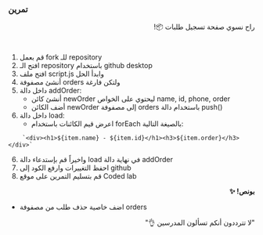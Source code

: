 <p dir="rtl">
<h3>تمرين </h3></p>


<p dir="rtl">
راح نسوي صفحة تسجيل طلبات 📦!</p>
<h1></h1>
<p dir="rtl">

1. قم بعمل fork للـ repository
2. افتح الـ repository باستخدام github desktop
3. افتح ملف script.js وابدأ الحل
3. أنشئ مصفوفة orders ولتكن فارغة
4. داخل دالة addOrder:
    - أنشئ كائن newOrder ليحتوي على الخواص  name, id, phone, order
    - أضف الكائن newOrder إلى مصفوفة orders باستخدام دالة push()
5. داخل دالة load:
    - اعرض قيم الكائنات باستخدام forEach بالصيغة التالية:<br>
```
    `<div><h1>${item.name} - ${item.id}</h1><h3>${item.order}</h3></div>`
```
6. واخيراً قم بإستدعاء دالة load في نهاية دالة addOrder
7. احفظ التغييرات وارفع الكود إلى github
8. قم بتسليم التمرين على موقع Coded lab

<p dir="rtl">
<strong>بونص! ✨</strong></p>

- اضف خاصية حذف طلب من مصفوفة orders

<p dir="rtl">
"لا تترددون أنكم تسألون المدرسين 👌"
</p>
